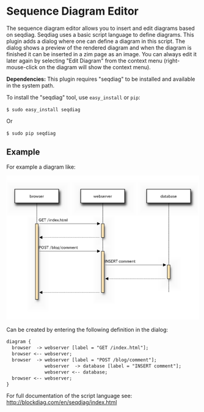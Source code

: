 # Sequence Diagram Editor
The sequence diagram editor allows you to insert and edit diagrams based on seqdiag. Seqdiag uses a basic script language to define diagrams. This plugin adds a dialog where one can define a diagram in this script. The dialog shows a preview of the rendered diagram and when the diagram is finished it can be inserted in a zim page as an image. You can always edit it later again by selecting "Edit Diagram" from the context menu (right-mouse-click on the diagram will show the context menu).

**Dependencies:** This plugin requires "seqdiag" to be installed and available in the system path.

To install the "seqdiag" tool, use ``easy_install`` or ``pip``:

``$ sudo easy_install seqdiag``

Or

``$ sudo pip seqdiag``


Example
-------

For example a diagram like:

![](./Sequence_Diagram_Editor/diagram.png)

Can be created by entering the following definition in the dialog:

	diagram {
	  browser  -> webserver [label = "GET /index.html"];
	  browser <-- webserver;
	  browser  -> webserver [label = "POST /blog/comment"];
	              webserver  -> database [label = "INSERT comment"];
	              webserver <-- database;
	  browser <-- webserver;
	}

For full documentation of the script language see: <http://blockdiag.com/en/seqdiag/index.html>


